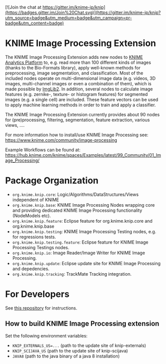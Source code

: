 
[![Join the chat at https://gitter.im/knime-ip/knip](https://badges.gitter.im/Join%20Chat.svg)](https://gitter.im/knime-ip/knip?utm_source=badge&utm_medium=badge&utm_campaign=pr-badge&utm_content=badge)


KNIME Image Processing Extension
====

The KNIME Image Processing Extension adds new nodes to [KNIME Analytics Platform](https://knime.com) to, e.g. read more than 100 different kinds of images (thanks to the Bio-Formats library), apply well-known methods for preprocessing, image segmentation, and classification. Most of the included nodes operate on multi-dimensional image data (e.g. videos, 3D images, multi-channel images or even a combination of them), which is made possible by [ImgLib2](https://imagej.net/ImgLib2). In addition, several nodes to calculate image features (e.g. zernike-, texture- or histogram features) for segmented images (e.g. a single cell) are included. These feature vectors can be used to apply machine learning methods in order to train and apply a classifier. 

The KNIME Image Processing Extension currently provides about 90 nodes for (pre)processing, filtering, segmentation, feature extraction, various views, ....

For more information how to install/use KNIME Image Processing see:
https://www.knime.com/community/image-processing

Example Workflows can be found at:
https://hub.knime.com/knime/spaces/Examples/latest/99_Community/01_Image_Processing/

# Package Organization

* `org.knime.knip.core`: Logic/Algorithms/DataStructures/Views independent of KNIME
* `org.knime.knip.base`: KNIME Image Processing Nodes wrapping core and providing dedicated KNIME Image Processing functionality (NodeModels etc).
* `org.knime.knip.feature`: Eclipse feature for org.knime.knip.core and org.knime.knip.base
* `org.knime.knip.testing`: KNIME Image Processing Testing nodes, e.g. for regressions tests.
* `org.knime.knip.testing.feature`: Eclipse feature for KNIME Image Processing Testings nodes.
* `org.knime.knip.io`: Image Reader/Image Writer for KNIME Image Processing. 
* `org.knime.knip.update`: Eclipse update site for KNIME Image Processing and depedencies.
* `org.knime.knip.tracking`: TrackMate Tracking integration.

# For Developers

See [this repository](https://github.com/knime-ip/knip-sdk-setup) for instructions.

## How to build KNIME Image Processing extension

Set the following environment variables:
- `KNIP_EXTERNALS_US=...` (path to the update site of knip-externals) 
- `KNIP_SCIJAVA_US` (path to the update site of knip-scijava)
- `JAVA8` (path to the java binary of a java 8 installation)